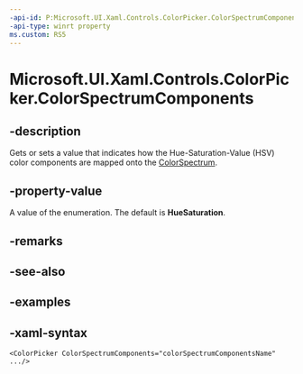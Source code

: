 ```yaml
---
-api-id: P:Microsoft.UI.Xaml.Controls.ColorPicker.ColorSpectrumComponents
-api-type: winrt property
ms.custom: RS5
---
```

<!-- Property syntax.
public ColorSpectrumComponents ColorSpectrumComponents { get;  set; }
-->

# Microsoft.UI.Xaml.Controls.ColorPicker.ColorSpectrumComponents



## -description

Gets or sets a value that indicates how the Hue-Saturation-Value (HSV) color components are mapped onto the [ColorSpectrum](/uwp/api/windows.ui.xaml.controls.colorspectrum).



## -property-value

A value of the enumeration. The default is **HueSaturation**.



## -remarks



## -see-also



## -examples



## -xaml-syntax

```xaml
<ColorPicker ColorSpectrumComponents="colorSpectrumComponentsName" .../>
```



